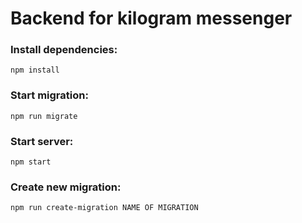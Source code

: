 # Backend for kilogram messenger

### Install dependencies:
`npm install`
### Start migration:
`npm run migrate`
### Start server:
`npm start`



### Create new migration:
`npm run create-migration NAME OF MIGRATION`
